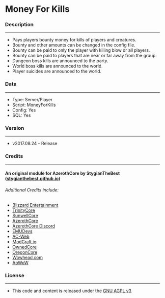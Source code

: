 # Money For Kills #

### Description ###
------------------------------------------------------------------------------------------------------------------
- Pays players bounty money for kills of players and creatures.
- Bounty and other amounts can be changed in the config file.
- Bounty can be paid to only the player with killing blow or all players.
- Bounty can be paid to players that are near or far away from the group.
- Dungeon boss kills are announced to the party.
- World boss kills are announced to the world.
- Player suicides are announced to the world.


### Data ###
------------------------------------------------------------------------------------------------------------------
- Type: Server/Player
- Script: MoneyForKills
- Config: Yes
- SQL: Yes


### Version ###
------------------------------------------------------------------------------------------------------------------
- v2017.08.24 - Release


### Credits ###
------------------------------------------------------------------------------------------------------------------
#### An original module for AzerothCore by StygianTheBest ([stygianthebest.github.io](http://stygianthebest.github.io)) ####

###### Additional Credits include:
- [Blizzard Entertainment](http://blizzard.com)
- [TrinityCore](https://github.com/TrinityCore/TrinityCore/blob/3.3.5/THANKS)
- [SunwellCore](http://www.azerothcore.org/pages/sunwell.pl/)
- [AzerothCore](https://github.com/AzerothCore/azerothcore-wotlk/graphs/contributors)
- [AzerothCore Discord](https://discord.gg/gkt4y2x)
- [EMUDevs](https://youtube.com/user/EmuDevs)
- [AC-Web](http://ac-web.org/)
- [ModCraft.io](http://modcraft.io/)
- [OwnedCore](http://ownedcore.com/)
- [OregonCore](https://wiki.oregon-core.net/)
- [Wowhead.com](http://wowhead.com)
- [AoWoW](https://wotlk.evowow.com/)


### License ###
------------------------------------------------------------------------------------------------------------------
- This code and content is released under the [GNU AGPL v3](https://github.com/azerothcore/azerothcore-wotlk/blob/master/LICENSE-AGPL3).